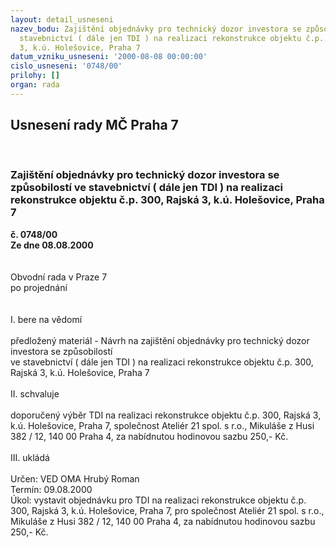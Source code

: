 ```yaml
---
layout: detail_usneseni
nazev_bodu: Zajištění objednávky pro technický dozor investora se způsobilostí ve
  stavebnictví ( dále jen TDI ) na realizaci rekonstrukce objektu č.p. 300, Rajská
  3, k.ú. Holešovice, Praha 7
datum_vzniku_usneseni: '2000-08-08 00:00:00'
cislo_usneseni: '0748/00'
prilohy: []
organ: rada
---
```

<div id="ucUsn_pList" class="usn">
	<span><h2>Usnesení rady MČ Praha 7 </h2>
<br></span><div class="standBody">
<span><h3>Zajištění objednávky pro technický dozor investora se způsobilostí ve stavebnictví ( dále jen TDI ) na realizaci rekonstrukce objektu č.p. 300, Rajská 3, k.ú. Holešovice, Praha 7</h3></span><div class="center">
		<strong>č. 0748/00</strong><br>
	</div>
<div class="center">
		<strong>Ze dne 08.08.2000</strong><br><br>
	</div>     <br>Obvodní rada v Praze 7<br>po projednání<br><br><br>I.	bere na vědomí<br><br> předložený materiál - Návrh na zajištění objednávky pro technický dozor investora se způsobilostí <br>ve stavebnictví ( dále jen TDI ) na realizaci rekonstrukce objektu č.p. 300, Rajská 3, k.ú. Holešovice, Praha 7<br><br>II.	schvaluje <br><br>doporučený výběr TDI na realizaci rekonstrukce objektu č.p. 300, Rajská 3, k.ú. Holešovice, Praha 7, společnost Ateliér 21 spol. s r.o., Mikuláše z Husi 382 / 12, 140 00 Praha 4, za nabídnutou hodinovou sazbu 250,- Kč.<br><br>III.	ukládá <br><br> Určen:	     	VED OMA Hrubý Roman<br>Termín: 09.08.2000<br>Úkol:	vystavit objednávku pro TDI na realizaci rekonstrukce objektu č.p. 300, Rajská 3, k.ú. Holešovice, Praha 7, pro společnost Ateliér 21 spol. s r.o., Mikuláše z Husi 382 / 12, 140 00 Praha 4, za nabídnutou hodinovou sazbu 250,- Kč.<br> <br> </div>
</div>